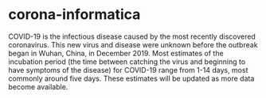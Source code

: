 # corona-informatica
COVID-19 is the infectious disease caused by the most recently discovered coronavirus. This new virus and disease were unknown before the outbreak began in Wuhan, China, in December 2019. Most estimates of the incubation period (the time between catching the virus and beginning to have symptoms of the disease) for COVID-19 range from 1-14 days, most commonly around five days. These estimates will be updated as more data become available.
